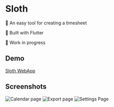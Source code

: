 
# Sloth

🦥 An easy tool for creating a timesheet

💙 Built with Flutter

🚧 Work in progress

## Demo

[Sloth WebApp](https://hegenbarth.dev/sloth)

## Screenshots

![Calendar page](https://i.imgur.com/rcgoozV.png)
![Export page](https://i.imgur.com/NCMo5GP.png)
![Settings Page](https://i.imgur.com/TYaN4y1.png)
